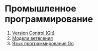 # Промышленное программирование

1. [Version Control (Git)](lections/01)
2. [Модели ветвления](lections/02)
3. [Язык программирования Go](lections/03)
